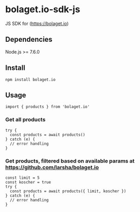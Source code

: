 # bolaget.io-sdk-js
JS SDK for (https://bolaget.io)

## Dependencies
Node.js >= 7.6.0

## Install
```
npm install bolaget.io
```

## Usage
```
import { products } from 'bolaget.io'
```

### Get all products
```
try {
  const products = await products()
} catch (e) {
  // error handling
}
```

### Get products, filtered based on available params at https://github.com/larsha/bolaget.io
```
const limit = 5
const koscher = true
try {
  const products = await products({ limit, koscher })
} catch (e) {
  // error handling
}
```
